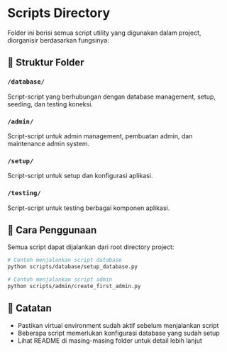 # Scripts Directory

Folder ini berisi semua script utility yang digunakan dalam project, diorganisir berdasarkan fungsinya:

## 📁 Struktur Folder

### `/database/`
Script-script yang berhubungan dengan database management, setup, seeding, dan testing koneksi.

### `/admin/`
Script-script untuk admin management, pembuatan admin, dan maintenance admin system.

### `/setup/`
Script-script untuk setup dan konfigurasi aplikasi.

### `/testing/`
Script-script untuk testing berbagai komponen aplikasi.

## 🚀 Cara Penggunaan

Semua script dapat dijalankan dari root directory project:

```bash
# Contoh menjalankan script database
python scripts/database/setup_database.py

# Contoh menjalankan script admin
python scripts/admin/create_first_admin.py
```

## 📝 Catatan

- Pastikan virtual environment sudah aktif sebelum menjalankan script
- Beberapa script memerlukan konfigurasi database yang sudah setup
- Lihat README di masing-masing folder untuk detail lebih lanjut
